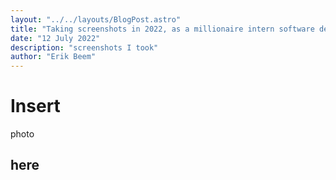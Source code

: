 ```yaml
---
layout: "../../layouts/BlogPost.astro"
title: "Taking screenshots in 2022, as a millionaire intern software destroyer"
date: "12 July 2022"
description: "screenshots I took"
author: "Erik Beem"
---
```


# Insert
photo
## here